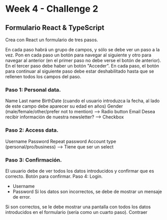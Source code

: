 # Week 4 - Challenge 2

## Formulario React & TypeScript

Crea con React un formulario de tres pasos.

En cada paso habrá un grupo de campos, y sólo se debe ver un paso a la vez.
Pon en cada paso un botón para navegar al siguiente y otro para navegar al anterior (en el primer paso no debe verse el botón de anterior).
En el tercer paso debe haber un botón "Acceder".
En cada paso, el botón para continuar al siguiente paso debe estar deshabilitado hasta que se rellenen todos los campos del paso.

### Paso 1: Personal data.

Name
Last name
BirthDate (cuando el usuario introduzca la fecha, al lado de este campo debe aparecer su edad en años)
Gender (male/female/other/prefer not to mention) --> Radio button
Email
Desea recibir información de nuestra newsletter? --> Checkbox

### Paso 2: Access data.

Username
Password
Repeat password
Account type (personal/pro/business) --> Tiene que ser un select

### Paso 3: Confirmación.

El usuario debe de ver todos los datos introducidos y confirmar que es correcto. Botón para confirmar.
Paso 4: Login.

-   Username
-   Password
    Si los datos son incorrectos, se debe de mostrar un mensaje de error.

Si son correctos, se le debe mostrar una pantalla con todos los datos introducidos en el formulario (sería como un cuarto paso). Contraer
